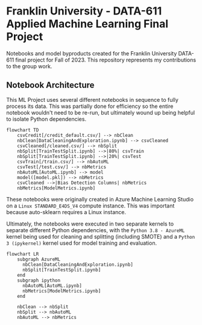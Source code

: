 # Franklin University - DATA-611 Applied Machine Learning Final Project

Notebooks and model byproducts created for the Franklin University DATA-611 final project for Fall of 2023. This repository represents my contributions to the group work.

## Notebook Architecture

This ML Project uses several different notebooks in sequence to fully process its data. This was partially done for efficiency so the entire notebook wouldn't need to be re-run, but ultimately wound up being helpful to isolate Python dependencies.

``` mermaid
flowchart TD
    csvCredit[/credit_default.csv/] --> nbClean
    nbClean[DataCleaningAndExploration.ipynb] --> csvCleaned
    csvCleaned[/cleaned.csv/] --> nbSplit
    nbSplit[TrainTestSplit.ipynb] -->|80%| csvTrain
    nbSplit[TrainTestSplit.ipynb] -->|20%| csvTest
    csvTrain[/train.csv/] --> nbAutoML
    csvTest[/test.csv/] --> nbMetrics
    nbAutoML[AutoML.ipynb] --> model
    model([model.pkl]) --> nbMetrics
    csvCleaned -->|Bias Detection Columns| nbMetrics
    nbMetrics[ModelMetrics.ipynb]
```

These notebooks were originally created in Azure Machine Learning Studio on a `Linux STANDARD_E4DS_V4` compute instance. This was important because auto-sklearn requires a Linux instance.

Ultimately, the notebooks were executed in two separate kernels to separate different Python dependencies, with the `Python 3.8 - AzureML` kernel being used for cleaning and splitting (including SMOTE) and a `Python 3 (ipykernel)` kernel used for model training and evaluation.

``` mermaid
flowchart LR
    subgraph AzureML
      nbClean[DataCleaningAndExploration.ipynb]
      nbSplit[TrainTestSplit.ipynb]
    end
    subgraph ipython
      nbAutoML[AutoML.ipynb]
      nbMetrics[ModelMetrics.ipynb]
    end

    nbClean --> nbSplit
    nbSplit --> nbAutoML
    nbAutoML --> nbMetrics
```
